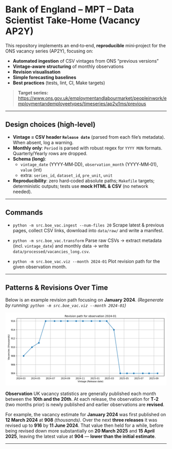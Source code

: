 # Bank of England – MPT – Data Scientist Take‑Home (Vacancy AP2Y)

This repository implements an end‑to‑end, **reproducible** mini‑project for the ONS vacancy series (AP2Y), focusing on:
- **Automated ingestion** of CSV vintages from ONS “previous versions”
- **Vintage‑aware structuring** of monthly observations
- **Revision visualisation**
- **Simple forecasting baselines**
- **Best practices** (tests, lint, CI, Make targets)

> **Target series:** https://www.ons.gov.uk/employmentandlabourmarket/peopleinwork/employmentandemployeetypes/timeseries/ap2y/lms/previous

---

## Design choices (high‑level)

- **Vintage = CSV header `Release date`** (parsed from each file’s metadata). When absent, log a warning.
- **Monthly only**: `Period` is parsed with robust regex for `YYYY MON` formats. Quarterly/Yearly rows are dropped.
- **Schema (long)**:
  - `vintage_date` (YYYY‑MM‑DD), `observation_month` (YYYY‑MM‑01), `value` (int)
  - extra: `series_id`, `dataset_id`, `pre_unit`, `unit`
- **Reproducibility**: zero hard‑coded absolute paths; `Makefile` targets; deterministic outputs; tests use **mock HTML & CSV** (no network needed).

---

## Commands

- `python -m src.boe_vac.ingest --num-files 20`
  Scrape latest & previous pages, collect CSV links, download into `data/raw/` and write a manifest.

- `python -m src.boe_vac.transform`
  Parse raw CSVs → extract metadata (incl. `vintage_date`) and monthly data → write `data/processed/vacancies_long.csv`.

- `python -m src.boe_vac.viz --month 2024-01`
  Plot revision path for the given observation month.

---

## Patterns & Revisions Over Time

Below is an example revision path focusing on **January 2024**.
*(Regenerate by running: `python -m src.boe_vac.viz --month 2024-01`)*

![Revision path for 2024-01](reports/figures/revision_path_2024-01.png)

**Observation**
UK vacancy statistics are generally published each month between the **10th and the 20th**. At each release, the observation for **T‑2** (two months prior) is newly published and earlier observations are **revised**.

For example, the vacancy estimate for **January 2024** was first published on **12 March 2024** at **908** *(thousands)*. Over the next **three releases** it was revised up to **916** by **11 June 2024**. That value then held for a while, before being revised down more substantially on **20 March 2025** and **15 April 2025**, leaving the latest value at **904** — **lower than the initial estimate**.

---
